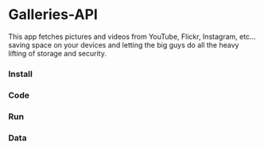 # Galleries-API
This app fetches pictures and videos from YouTube, Flickr, Instagram, etc... saving space on your devices and letting the big guys do all the heavy lifting of storage and security.


### Install

### Code

### Run

### Data
